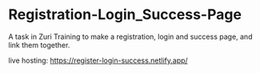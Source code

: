 # Registration-Login_Success-Page
A task in Zuri Training to make a registration, login and success page, and link them together. 

live hosting: https://register-login-success.netlify.app/
